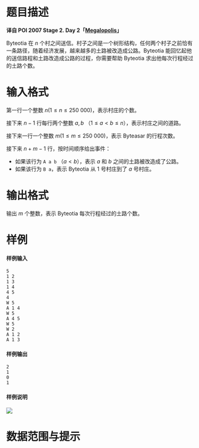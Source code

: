 
# 题目描述

**译自 POI 2007 Stage 2. Day 2「[Megalopolis](https://szkopul.edu.pl/problemset/problem/big2NUEzhdCqgGj0wGBjbw14/site/?key=statement)」**

Byteotia 在 $n$ 个村之间送信。村子之间是一个树形结构，任何两个村子之前恰有一条路径，随着经济发展，越来越多的土路被改造成公路。Byteotia 能回忆起他的送信路程和土路改造成公路的过程，你需要帮助 Byteotia 求出他每次行程经过的土路个数。

# 输入格式

第一行一个整数 $n (1 \le n \le 250\ 000)$，表示村庄的个数。

接下来 $n-1$ 行每行两个整数 $a,b$ （$1 \le a \lt b \le n$），表示村庄之间的道路。

接下来一行一个整数 $m (1 \le m \le 250\ 000)$，表示 Byteasar 的行程次数。

接下来 $n + m -1$ 行，按时间顺序给出事件：
* 如果该行为 `A a b` （$a \lt b$），表示 $a$ 和 $b$ 之间的土路被改造成了公路。
* 如果该行为 `B a`，表示 Byteotia 从 $1$ 号村庄到了 $a$ 号村庄。

# 输出格式

输出 $m$ 个整数，表示 Byteotia 每次行程经过的土路个数。

# 样例

#### 样例输入
```plain
5
1 2
1 3
1 4
4 5
4
W 5
A 1 4
W 5
A 4 5
W 5
W 2
A 1 2
A 1 3
```

#### 样例输出
```plain
2
1
0
1
```

#### 样例说明
![](/source/loj/2656/img/aHR0cHM6Ly9zemtvcHVsLmVkdS5wbC9wcm9ibGVtc2V0L3Byb2JsZW0vYmlnMk5VRXpoZENxZ0dqMHdHQmpidzE0L3NpdGUvaW1hZ2VzL09JMTQvbWVnemFkMS5naWY=.gif)

# 数据范围与提示



